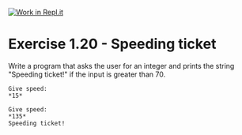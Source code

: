 [![Work in Repl.it](https://classroom.github.com/assets/work-in-replit-14baed9a392b3a25080506f3b7b6d57f295ec2978f6f33ec97e36a161684cbe9.svg)](https://classroom.github.com/online_ide?assignment_repo_id=3706214&assignment_repo_type=AssignmentRepo)
# Exercise 1.20 - Speeding ticket

Write a program that asks the user for an integer and prints the string "Speeding ticket!" if the input is greater than 70.

```plaintext
Give speed:
*15*
```

```plaintext
Give speed:
*135*
Speeding ticket!
```
